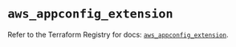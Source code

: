 # `aws_appconfig_extension`

Refer to the Terraform Registry for docs: [`aws_appconfig_extension`](https://registry.terraform.io/providers/hashicorp/aws/5.81.0/docs/resources/appconfig_extension).

